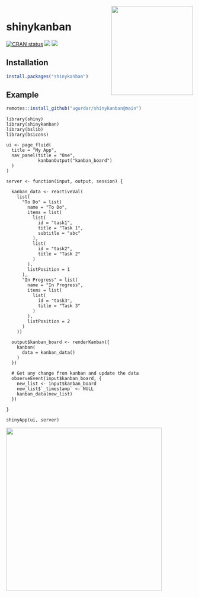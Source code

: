 <img align="right" width="220" height="240" src="https://drive.google.com/file/d/12CIiaTKPJh4D1IegS5jzM30E4MEm-oQ_">

# shinykanban

<!-- badges: start -->
[![CRAN status](https://www.r-pkg.org/badges/version/shinykanban)](https://cran.r-project.org/package=shinykanban)
[![](https://cranlogs.r-pkg.org/badges/shinykanban)](https://cran.rstudio.com/web/packages/shinykanban/index.html)
[![](http://cranlogs.r-pkg.org/badges/last-week/shinykanban?color=green)](https://cran.r-project.org/package=shinykanban)
<!-- badges: end -->


## Installation

``` r
install.packages("shinykanban")
```

## Example

``` r
remotes::install_github("ugurdar/shinykanban@main")
```

```
library(shiny)
library(shinykanban)
library(bslib)
library(bsicons)

ui <- page_fluid(
  title = "My App",
  nav_panel(title = "One",
            kanbanOutput("kanban_board")
  )
)

server <- function(input, output, session) {

  kanban_data <- reactiveVal(
    list(
      "To Do" = list(
        name = "To Do",
        items = list(
          list(
            id = "task1",
            title = "Task 1",
            subtitle = "abc"
          ),
          list(
            id = "task2",
            title = "Task 2"
          )
        ),
        listPosition = 1
      ),
      "In Progress" = list(
        name = "In Progress",
        items = list(
          list(
            id = "task3",
            title = "Task 3"
          )
        ),
        listPosition = 2
      )
    ))

  output$kanban_board <- renderKanban({
    kanban(
      data = kanban_data()
    )
  })

  # Get any change from kanban and update the data
  observeEvent(input$kanban_board, {
    new_list <- input$kanban_board
    new_list$`_timestamp` <- NULL
    kanban_data(new_list)
  })

}

shinyApp(ui, server)

```

<img width="420" height="440" src="https://drive.google.com/file/d/1fQKFVrmcNnlNzMir4cDGjXGW42utPZhU">
